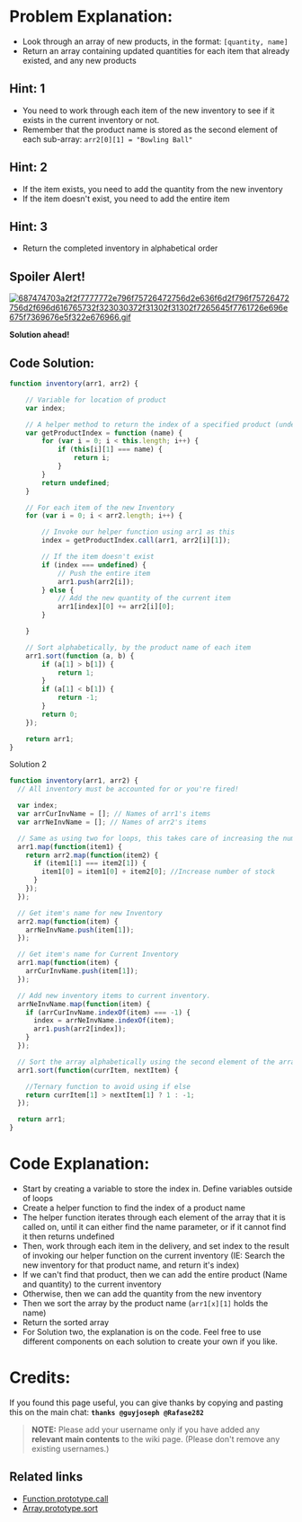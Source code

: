 # Problem Explanation:
- Look through an array of new products, in the format: `[quantity, name]`
- Return an array containing updated quantities for each item that already existed, and any new products

## Hint: 1
- You need to work through each item of the new inventory to see if it exists in the current inventory or not.
- Remember that the product name is stored as the second element of each sub-array: `arr2[0][1] = "Bowling Ball"`

## Hint: 2
- If the item exists, you need to add the quantity from the new inventory
- If the item doesn't exist, you need to add the entire item

## Hint: 3
- Return the completed inventory in alphabetical order

## Spoiler Alert!
[![687474703a2f2f7777772e796f75726472756d2e636f6d2f796f75726472756d2f696d616765732f323030372f31302f31302f7265645f7761726e696e675f7369676e5f322e676966.gif](https://files.gitter.im/FreeCodeCamp/Wiki/nlOm/thumb/687474703a2f2f7777772e796f75726472756d2e636f6d2f796f75726472756d2f696d616765732f323030372f31302f31302f7265645f7761726e696e675f7369676e5f322e676966.gif)](https://files.gitter.im/FreeCodeCamp/Wiki/nlOm/687474703a2f2f7777772e796f75726472756d2e636f6d2f796f75726472756d2f696d616765732f323030372f31302f31302f7265645f7761726e696e675f7369676e5f322e676966.gif)

**Solution ahead!**

## Code Solution:

```js
function inventory(arr1, arr2) {

    // Variable for location of product
    var index;

    // A helper method to return the index of a specified product (undefined if not found)
    var getProductIndex = function (name) {
        for (var i = 0; i < this.length; i++) {
            if (this[i][1] === name) {
                return i;
            }
        }
        return undefined;
    }

    // For each item of the new Inventory
    for (var i = 0; i < arr2.length; i++) {

        // Invoke our helper function using arr1 as this
        index = getProductIndex.call(arr1, arr2[i][1]);

        // If the item doesn't exist
        if (index === undefined) {
            // Push the entire item
            arr1.push(arr2[i]);
        } else {
            // Add the new quantity of the current item
            arr1[index][0] += arr2[i][0];
        }

    }

    // Sort alphabetically, by the product name of each item
    arr1.sort(function (a, b) {
        if (a[1] > b[1]) {
            return 1;
        }
        if (a[1] < b[1]) {
            return -1;
        }
        return 0;
    });

    return arr1;
}
```
Solution 2
```js
function inventory(arr1, arr2) {
  // All inventory must be accounted for or you're fired!

  var index;
  var arrCurInvName = []; // Names of arr1's items
  var arrNeInvName = []; // Names of arr2's items

  // Same as using two for loops, this takes care of increasing the number of stock quantity.
  arr1.map(function(item1) {
    return arr2.map(function(item2) {
      if (item1[1] === item2[1]) {
        item1[0] = item1[0] + item2[0]; //Increase number of stock
      }
    });
  });

  // Get item's name for new Inventory
  arr2.map(function(item) {
    arrNeInvName.push(item[1]);
  });

  // Get item's name for Current Inventory
  arr1.map(function(item) {
    arrCurInvName.push(item[1]);
  });

  // Add new inventory items to current inventory.
  arrNeInvName.map(function(item) {
    if (arrCurInvName.indexOf(item) === -1) {
      index = arrNeInvName.indexOf(item);
      arr1.push(arr2[index]);
    }
  });

  // Sort the array alphabetically using the second element of the array as base.
  arr1.sort(function(currItem, nextItem) {

    //Ternary function to avoid using if else
    return currItem[1] > nextItem[1] ? 1 : -1;
  });

  return arr1;
}
```

# Code Explanation:
- Start by creating a variable to store the index in.  Define variables outside of loops
- Create a helper function to find the index of a product name
- The helper function iterates through each element of the array that it is called on, until it can either find the name parameter, or if it cannot find it then returns undefined
- Then, work through each item in the delivery, and set index to the result of invoking our helper function on the current inventory (IE: Search the new inventory for that product name, and return it's index)
- If we can't find that product, then we can add the entire product (Name and quantity) to the current inventory
- Otherwise, then we can add the quantity from the new inventory
- Then we sort the array by the product name (`arr1[x][1]` holds the name)
- Return the sorted array
- For Solution two, the explanation is on the code. Feel free to use different components on each solution to create your own if you like.

# Credits:
If you found this page useful, you can give thanks by copying and pasting this on the main chat:  **`thanks @guyjoseph @Rafase282`**

> **NOTE:** Please add your username only if you have added any **relevant main contents** to the wiki page. (Please don't remove any existing usernames.)

## Related links
- [Function.prototype.call](https://developer.mozilla.org/en-US/docs/Web/JavaScript/Reference/Global_Objects/Function/call)
- [Array.prototype.sort](https://developer.mozilla.org/en-US/docs/Web/JavaScript/Reference/Global_Objects/Array/sort)
